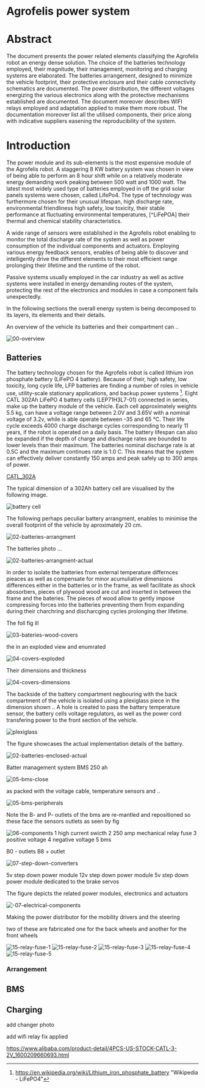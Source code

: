 # Agrofelis power system

# Abstract

The document presents the power related elements classifying the Agrofelis robot an energy dense solution. The choice of the batteries technology employed, their magnitude, their management, monitoring and charging systems are elaborated. The batteries arrangement, designed to minimize the vehicle footprint, their protective enclosure and their cable connectivity schematics are documented. The power distribution, the different voltages energizing the various electronics along with the protective mechanisms established are documented. The document moreover describes WIFI relays employed and adaptation applied to make them more robust. The documentation moreover list all the utilised components, their price along with indicative suppliers easening the reproducibility of the system. 

# Introduction

The power module and its sub-elements is the most expensive module of the Agrofelis robot. A staggering 8 KW battery system was chosen in view of being able to perform an 8 hour shift while on a relatively moderate energy demanding work peaking between 500 watt and 1000 watt. The latest most widely used type of batteries employed in off the grid solar panels systems were chosen, called LifePo4. The type of technology was furthermore chosen for their unusual lifespan, high discharge rate, environmental friendliness high safety, low toxicity, their stable performance at fluctuating environmental temperatures, [^LiFePOA] their thermal and chemical stability characteristics. 

A wide range of sensors were established in the Agrofelis robot enabling to monitor the total discharge rate of the system as well as power consumption of the individual components and actuators. Employing various energy feedback sensors, enables of being able to discover and intelligently drive the different elements to their most efficient range prolonging their lifetime and the runtime of the robot. 

Passive systems usually employed in the car industry as well as active systems were installed in energy demanding routes of the system, protecting the rest of the electronics and modules in case a component fails unexpectedly. 

In the following sections the overall energy system is being decomposed to its layers, its elements and their details.

An overview of the vehicle its batteries and their compartment can ..

![00-overview](_figures/vehicle-power-00-overview.png)


## Batteries

The battery technology chosen for the Agrofelis robot is called lithium iron phosphate battery (LiFePO 4 battery). Because of their, high safety, low toxicity, long cycle life, LFP batteries are finding a number of roles in vehicle use, utility-scale stationary applications, and backup power systems [^LiFePO]. Eight CATL 302Ah LiFePO 4 battery cells (LEP71H3L7-01) connected in series, make up the battery module of the vehicle. Each cell approximately weights 5.5 kg, can have a voltage range between 2.0V and 3.65V with a nominal voltage of 3.2v, while is able operate between -35 and 65 ℃. Their life cycle exceeds 4000 charge discharge cycles corresponding to nearly 11 years, if the robot is operated on a daily basis. The battery lifespan can also be expanded if the depth of charge and discharge rates are bounded to lower levels than their maximum. The batteries nominal discharge rate is at 0.5C and the maximum continues rate is 1.0 C. This means that the system can effectively deliver constantly 150 amps and peak safely up to 300 amps of power. 

[CATL_302A](assets/CATL_302Ah.pdf)


[^LiFePO]: https://en.wikipedia.org/wiki/Lithium_iron_phosphate_battery "Wikipedia - LiFePO4" 

The typical dimension of a 302Ah battery cell are visualised by the following image.

![battery cell](_figures/vehicle-power-01.png)


The following perhaps peculiar battery arrangment, enables to minimise the overall footprint of the vehicle by aproximately 20 cm.

![02-batteries-arrangment](_figures/vehicle-power-02-batteries-arrangment.png)

The batteries photo ...

![02-batteries-arrangment-actual](_figures/vehicle-power-02-batteries-arrangment-actual.jpg)

In order to isolate the batteries from external temperature differnces pieaces as well as compensate for minor acumuliative dimensions differences either in the batteries or in the frame, as well facilitate as shock abosorbers, pieces of plywood wood are cut and inserted in between the frame and the bateries.
The pieces of wood allow to gently impose compressing forces into the batteries preventing them from expanding during their charchring and discharcging cycles prolonging ther lifetime. 

The foll fig  ill 

![03-bateries-wood-covers](_figures/vehicle-power-03-bateries-wood-covers.png)

the in an exploded view and enumrated 

![04-covers-exploded](_figures/vehicle-power-04-covers-exploded.png)

Their dimensions and thickness

![04-covers-dimensions](_figures/vehicle-power-04-covers-dimensions.png)

The backside of the battery compartment negbouring with the back compartment of the vehicle is isolated using a plexiglass piece in the dimension shown ..
A hole is created to pass the battery temperature sensor, the battery cells voltage regulators, as well as the power cord transfering power to the front section of the vehicle.

![plexiglass](_figures/vehicle-power-04-plexiglass-dimensions.png)


The figure showcases the actual implementation details of the battery. 

![02-batteries-enclosed-actual](_figures/vehicle-power-02-batteries-enclosed-actual.jpg)

Batter management system BMS 250 ah

![05-bms-close](_figures/vehicle-power-05-bms-close.jpg)

as packed with the voltage cable, temperature sensors and ..

![05-bms-peripherals](_figures/vehicle-power-05-bms-peripherals.jpg)

Note the B- and P- outlets of the bms are re-mantled and repositioned so these face the sensors outlets as seen by fig


![06-components](_figures/vehicle-power-06-components.png)
1 high current swicth
2 250 amp mechanical relay fuse
3 positive voltage
4 negative voltage
5 bms 

B0 - outlets
B8 + outlet


![07-step-down-converters](_figures/vehicle-power-07-step-down-converters.png)



5v step down power module 
12v step down power module
5v step down power module dedicated to the brake servos

The figure depicts the related power modules, electronics and actuators 

![-07-electrical-components](_figures/vehicle-power--07-electrical-components.jpg)


Making the power distributor for the mobility drivers and the steering

two of these are fabricated one for the back wheels and another for the front wheels

![15-relay-fuse-1](_figures/vehicle-power-15-relay-fuse-1.jpg)
![15-relay-fuse-2](_figures/vehicle-power-15-relay-fuse-2.jpg)
![15-relay-fuse-3](_figures/vehicle-power-15-relay-fuse-3.jpg)
![15-relay-fuse-4](_figures/vehicle-power-15-relay-fuse-4.jpg)
![15-relay-fuse-5](_figures/vehicle-power-15-relay-fuse-5.jpg)


### Arrangement

## BMS
## Charging

add changer photo 

add wifi relay fix applied


https://www.alibaba.com/product-detail/4PCS-US-STOCK-CATL-3-2V_1600209660693.html